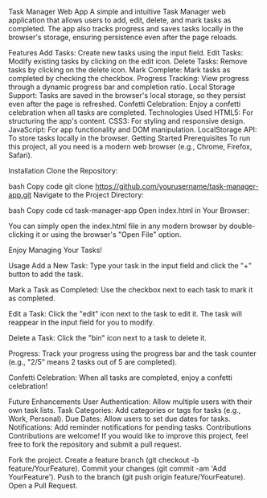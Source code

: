 Task Manager Web App
A simple and intuitive Task Manager web application that allows users to add, edit, delete, and mark tasks as completed. The app also tracks progress and saves tasks locally in the browser's storage, ensuring persistence even after the page reloads.

Features
Add Tasks: Create new tasks using the input field.
Edit Tasks: Modify existing tasks by clicking on the edit icon.
Delete Tasks: Remove tasks by clicking on the delete icon.
Mark Complete: Mark tasks as completed by checking the checkbox.
Progress Tracking: View progress through a dynamic progress bar and completion ratio.
Local Storage Support: Tasks are saved in the browser's local storage, so they persist even after the page is refreshed.
Confetti Celebration: Enjoy a confetti celebration when all tasks are completed.
Technologies Used
HTML5: For structuring the app's content.
CSS3: For styling and responsive design.
JavaScript: For app functionality and DOM manipulation.
LocalStorage API: To store tasks locally in the browser.
Getting Started
Prerequisites
To run this project, all you need is a modern web browser (e.g., Chrome, Firefox, Safari).

Installation
Clone the Repository:

bash
Copy code
git clone https://github.com/yourusername/task-manager-app.git
Navigate to the Project Directory:

bash
Copy code
cd task-manager-app
Open index.html in Your Browser:

You can simply open the index.html file in any modern browser by double-clicking it or using the browser's "Open File" option.

Enjoy Managing Your Tasks!

Usage
Add a New Task:
Type your task in the input field and click the "+" button to add the task.

Mark a Task as Completed:
Use the checkbox next to each task to mark it as completed.

Edit a Task:
Click the "edit" icon next to the task to edit it. The task will reappear in the input field for you to modify.

Delete a Task:
Click the "bin" icon next to a task to delete it.

Progress:
Track your progress using the progress bar and the task counter (e.g., "2/5" means 2 tasks out of 5 are completed).

Confetti Celebration:
When all tasks are completed, enjoy a confetti celebration!

Future Enhancements
User Authentication: Allow multiple users with their own task lists.
Task Categories: Add categories or tags for tasks (e.g., Work, Personal).
Due Dates: Allow users to set due dates for tasks.
Notifications: Add reminder notifications for pending tasks.
Contributions
Contributions are welcome! If you would like to improve this project, feel free to fork the repository and submit a pull request.

Fork the project.
Create a feature branch (git checkout -b feature/YourFeature).
Commit your changes (git commit -am 'Add YourFeature').
Push to the branch (git push origin feature/YourFeature).
Open a Pull Request.
